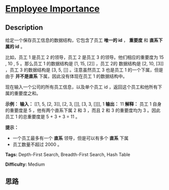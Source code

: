 # [Employee Importance][title]

## Description

给定一个保存员工信息的数据结构，它包含了员工 **唯一的 id** ， **重要度** 和 **直系下属的 id** 。

比如，员工 1 是员工 2 的领导，员工 2 是员工 3 的领导。他们相应的重要度为 15 , 10 , 5 。那么员工 1 的数据结构是 [1, 15,
[2]] ，员工 2的 数据结构是 [2, 10, [3]] ，员工 3 的数据结构是 [3, 5, []] 。注意虽然员工 3 也是员工 1
的一个下属，但是由于 **并不是直系** 下属，因此没有体现在员工 1 的数据结构中。

现在输入一个公司的所有员工信息，以及单个员工 id ，返回这个员工和他所有下属的重要度之和。

**示例：**
            **输入：** [[1, 5, [2, 3]], [2, 3, []], [3, 3, []]], 1    **输出：** 11    **解释：**    员工 1 自身的重要度是 5 ，他有两个直系下属 2 和 3 ，而且 2 和 3 的重要度均为 3 。因此员工 1 的总重要度是 5 + 3 + 3 = 11 。    

**提示：**

  * 一个员工最多有一个 **直系** 领导，但是可以有多个 **直系** 下属
  * 员工数量不超过 2000 。


**Tags:** Depth-First Search, Breadth-First Search, Hash Table

**Difficulty:** Medium

## 思路

[title]: https://leetcode-cn.com/problems/employee-importance
